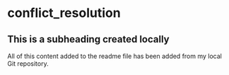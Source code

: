 # conflict_resolution

## This is a subheading created locally

All of this content added to the readme file has been added from my local Git repository.